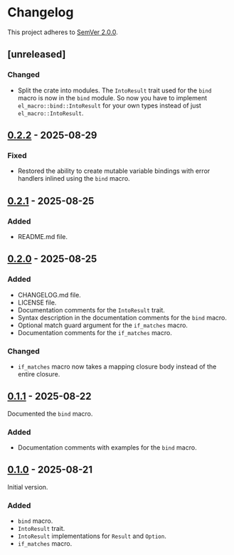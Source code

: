 # Changelog

This project adheres to [SemVer 2.0.0](https://semver.org/spec/v2.0.0.html).


## [unreleased]

### Changed

- Split the crate into modules. The `IntoResult` trait
  used for the `bind` macro is now in the `bind` module.
  So now you have to implement `el_macro::bind::IntoResult`
  for your own types instead of just `el_macro::IntoResult`.


## [0.2.2] - 2025-08-29

### Fixed

- Restored the ability to create mutable variable bindings
  with error handlers inlined using the `bind` macro.


## [0.2.1] - 2025-08-25

### Added

- README.md file.


## [0.2.0] - 2025-08-25

### Added

- CHANGELOG.md file.
- LICENSE file.
- Documentation comments for the `IntoResult` trait.
- Syntax description in the documentation comments for the `bind` macro.
- Optional match guard argument for the `if_matches` macro.
- Documentation comments for the `if_matches` macro.

### Changed

- `if_matches` macro now takes a mapping closure body instead of the entire closure. 


## [0.1.1] - 2025-08-22

Documented the `bind` macro.

### Added

- Documentation comments with examples for the `bind` macro.


## [0.1.0] - 2025-08-21

Initial version.

### Added

- `bind` macro.
- `IntoResult` trait.
- `IntoResult` implementations for `Result` and `Option`.
- `if_matches` macro.


[0.2.2]: https://github.com/dmitry-glvch/el-macro/tree/v0.2.2
[0.2.1]: https://github.com/dmitry-glvch/el-macro/tree/v0.2.1
[0.2.0]: https://github.com/dmitry-glvch/el-macro/tree/v0.2.0
[0.1.1]: https://github.com/dmitry-glvch/el-macro/tree/v0.1.1
[0.1.0]: https://github.com/dmitry-glvch/el-macro/tree/v0.1.0
